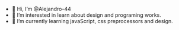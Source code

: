 - 👋 Hi, I’m @Alejandro-44
- 👀 I’m interested in learn about design and programing works.
- 🌱 I’m currently learning javaScript, css preprocessors and design.

